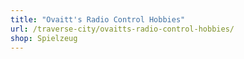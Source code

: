 ```yaml
---
title: "Ovaitt's Radio Control Hobbies"
url: /traverse-city/ovaitts-radio-control-hobbies/
shop: Spielzeug
---
```

